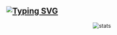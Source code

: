 <a href="https://wolfhex.com"><img src="https://readme-typing-svg.herokuapp.com?font=JetBrains+Mono&pause=500&color=525252&center=true&vCenter=true&random=false&width=1200&lines=Sup!+I'm+WolfHex;Fluent+in+C%2FC%2B%2B+Python+and+maybe+Rust;Chatting+on+mIRC+while+eating+Doritos" alt="Typing SVG" /></a>
------
<div align="center">
<img src="https://github-readme-stats.vercel.app/api?username=wolfhex&show_icons=true&theme=radical" alt="stats">
</div>
